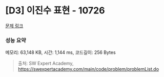 # [D3] 이진수 표현 - 10726 

[문제 링크](https://swexpertacademy.com/main/code/problem/problemDetail.do?contestProbId=AXRSXf_a9qsDFAXS) 

### 성능 요약

메모리: 63,148 KB, 시간: 1,144 ms, 코드길이: 256 Bytes



> 출처: SW Expert Academy, https://swexpertacademy.com/main/code/problem/problemList.do